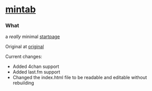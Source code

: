 # [mintab][mintab]

### What
a _really_ minimal [startpage][mintab]

Original at [original]

Current changes:
* Added 4chan support
* Added last.fm support
* Changed the index.html file to be readable and editable without rebuilding

[mintab]: https://zytho.github.io/mintab/
[original]: https://github.com/KorySchneider/mintab